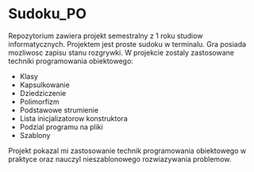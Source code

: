 # Sudoku_PO
Repozytorium zawiera projekt semestralny z 1 roku studiow informatycznych.
Projektem jest proste sudoku w terminalu. Gra posiada mozliwosc zapisu stanu rozgrywki.
W projekcie zostaly zastosowane techniki programowania obiektowego:
- Klasy
- Kapsulkowanie
- Dziedziczenie
- Polimorfizm
- Podstawowe strumienie
- Lista inicjalizatorow konstruktora
- Podzial programu na pliki
- Szablony

Projekt pokazal mi zastosowanie technik programowania obiektowego w praktyce oraz nauczyl nieszablonowego rozwiazywania problemow.
